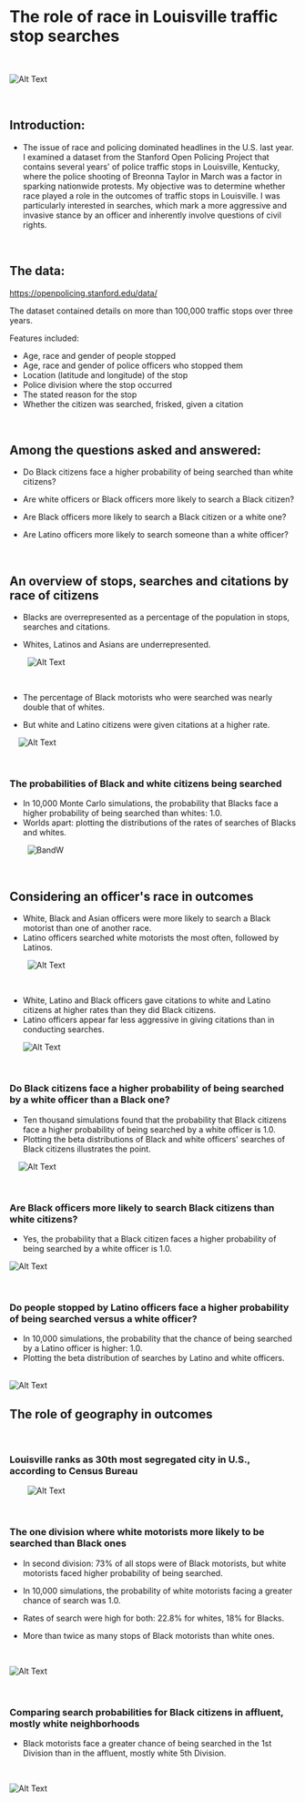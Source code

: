 # The role of race in Louisville traffic stop searches
&nbsp;
&nbsp;

![Alt Text](capstone_images/stopped.jpg)



&nbsp;
&nbsp;
## Introduction: 

* The issue of race and policing dominated headlines in the U.S. last year. I examined a dataset from the Stanford Open Policing Project that contains several years' of police traffic stops in Louisville, Kentucky, where the police shooting of Breonna Taylor in March was a factor in sparking nationwide protests. My objective was to determine whether race played a role in the outcomes of traffic stops in Louisville. I was particularly interested in searches, which mark a more aggressive and invasive stance by an officer and inherently involve questions of civil rights.  

&nbsp;
&nbsp;
## The data: 

https://openpolicing.stanford.edu/data/

The dataset contained details on more than 100,000 traffic stops over three years. 

Features included:

* Age, race and gender of people stopped 
* Age, race and gender of police officers who stopped them
* Location (latitude and longitude) of the stop
* Police division where the stop occurred
* The stated reason for the stop
* Whether the citizen was searched, frisked, given a citation


&nbsp;
&nbsp;
## Among the questions asked and answered:

* Do Black citizens face a higher probability of being searched than white citizens?  

* Are white officers or Black officers more likely to search a Black citizen?
    
* Are Black officers more likely to search a Black citizen or a white one?

* Are Latino officers more likely to search someone than a white officer?



&nbsp;
&nbsp;
&nbsp;
&nbsp;
## An overview of stops, searches and citations by race of citizens
* Blacks are overrepresented as a percentage of the population in stops, searches and citations.

* Whites, Latinos and Asians are underrepresented.


&nbsp;
&nbsp;
&nbsp;
&nbsp;
![Alt Text](capstone_images/pop_all_stops.png)

&nbsp;
&nbsp;

* The percentage of Black motorists who were searched was nearly double that of whites. 

* But white and Latino citizens were given citations at a higher rate.

&nbsp;
&nbsp;
![Alt Text](capstone_images/stops_pct_searched_race.png)

&nbsp;
&nbsp;
&nbsp;
&nbsp;
### The probabilities of Black and white citizens being searched
* In 10,000 Monte Carlo simulations, the probability that Blacks face a higher probability of being searched than whites: 1.0.
&nbsp;
* Worlds apart: plotting the distributions of the rates of searches of Blacks and whites.


&nbsp;
&nbsp;
&nbsp;
&nbsp;
![BandW](https://user-images.githubusercontent.com/29707241/113818763-e4103a00-973d-11eb-8a4d-053c59d8be86.png)


&nbsp;
&nbsp;
&nbsp;
&nbsp;

## Considering an officer's race in outcomes 

* White, Black and Asian officers were more likely to search a Black motorist than one of another race.
&nbsp;
&nbsp;
* Latino officers searched white motorists the most often, followed by Latinos.


&nbsp;
&nbsp;
&nbsp;
&nbsp;
![Alt Text](capstone_images/stopped_pct_searched_race_off.png)


&nbsp;
&nbsp;
&nbsp;
&nbsp;
* White, Latino and Black officers gave citations to white and Latino citizens at higher rates than they did Black citizens.
&nbsp;
&nbsp;
* Latino officers appear far less aggressive in giving citations than in conducting searches.


&nbsp;
&nbsp;
&nbsp;
![Alt Text](capstone_images/stopped_cited_race_race.png)
&nbsp;
&nbsp;
&nbsp;
&nbsp;


&nbsp;
### Do Black citizens face a higher probability of being searched by a white officer than a Black one?
* Ten thousand simulations found that the probability that Black citizens face a higher probability of being searched by a white officer is 1.0.
&nbsp;
&nbsp;
* Plotting the beta distributions of Black and white officers' searches of Black citizens illustrates the point.


&nbsp;
&nbsp;
![Alt Text](capstone_images/black_searches_bandw_off.png)
&nbsp;
&nbsp;
&nbsp;
&nbsp;


&nbsp;
### Are Black officers more likely to search Black citizens than white citizens?
* Yes, the probability that a Black citizen faces a higher probability of being searched by a white officer is 1.0.
&nbsp;
&nbsp;

![Alt Text](capstone_images/b_w_cits_b_off.png)

&nbsp;
&nbsp;
&nbsp;
&nbsp;

### Do people stopped by Latino officers face a higher probability of being searched versus a white officer?
* In 10,000 simulations, the probability that the chance of being searched by a Latino officer is higher: 1.0.
&nbsp;
&nbsp;
* Plotting the beta distribution of searches by Latino and white officers.
&nbsp;
&nbsp;
&nbsp;
&nbsp;


![Alt Text](capstone_images/searches_latino_white_officers.png)
&nbsp;
&nbsp;
&nbsp;
&nbsp;


## The role of geography in outcomes
&nbsp;
&nbsp;
### Louisville ranks as 30th most segregated city in U.S., according to Census Bureau 
&nbsp;
&nbsp;
&nbsp;
&nbsp;
![Alt Text](capstone_images/divisions.png)


&nbsp;
&nbsp;
&nbsp;
&nbsp;

### The one division where white motorists more likely to be searched than Black ones

* In second division: 73% of all stops were of Black motorists, but white motorists faced higher probability of being searched.

* In 10,000 simulations, the probability of white motorists facing a greater chance of search was 1.0.

* Rates of search were high for both: 22.8% for whites, 18% for Blacks.

* More than twice as many stops of Black motorists than white ones.

&nbsp;
&nbsp;

![Alt Text](capstone_images/2nd_div_bw_all_off.png)
&nbsp;
&nbsp;


&nbsp;
&nbsp;
### Comparing search probabilities for Black citizens in affluent, mostly white neighborhoods

* Black motorists face a greater chance of being searched in the 1st Division than in the affluent, mostly white 5th Division. 


&nbsp;
&nbsp;
&nbsp;
&nbsp;

![Alt Text](capstone_images/5th_1st_div_black_cits.png)


